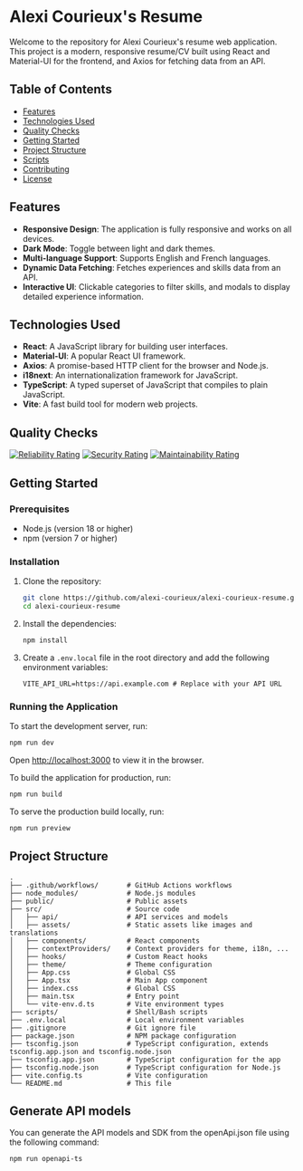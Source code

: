 # Alexi Courieux's Resume

Welcome to the repository for Alexi Courieux's resume web application. This project is a modern, responsive resume/CV built using React and Material-UI for the frontend, and Axios for fetching data from an API.

## Table of Contents

- [Features](#features)
- [Technologies Used](#technologies-used)
- [Quality Checks](#quality-checks)
- [Getting Started](#getting-started)
- [Project Structure](#project-structure)
- [Scripts](#scripts)
- [Contributing](#contributing)
- [License](#license)

## Features

- **Responsive Design**: The application is fully responsive and works on all devices.
- **Dark Mode**: Toggle between light and dark themes.
- **Multi-language Support**: Supports English and French languages.
- **Dynamic Data Fetching**: Fetches experiences and skills data from an API.
- **Interactive UI**: Clickable categories to filter skills, and modals to display detailed experience information.

## Technologies Used

- **React**: A JavaScript library for building user interfaces.
- **Material-UI**: A popular React UI framework.
- **Axios**: A promise-based HTTP client for the browser and Node.js.
- **i18next**: An internationalization framework for JavaScript.
- **TypeScript**: A typed superset of JavaScript that compiles to plain JavaScript.
- **Vite**: A fast build tool for modern web projects.

## Quality Checks
[![Reliability Rating](https://sonarcloud.io/api/project_badges/measure?project=alexi-courieux_alexi-courieux-resume&metric=reliability_rating)](https://sonarcloud.io/summary/new_code?id=alexi-courieux_alexi-courieux-resume)
[![Security Rating](https://sonarcloud.io/api/project_badges/measure?project=alexi-courieux_alexi-courieux-resume&metric=security_rating)](https://sonarcloud.io/summary/new_code?id=alexi-courieux_alexi-courieux-resume)
[![Maintainability Rating](https://sonarcloud.io/api/project_badges/measure?project=alexi-courieux_alexi-courieux-resume&metric=sqale_rating)](https://sonarcloud.io/summary/new_code?id=alexi-courieux_alexi-courieux-resume)

## Getting Started

### Prerequisites

- Node.js (version 18 or higher)
- npm (version 7 or higher)

### Installation

1. Clone the repository:
   ```sh
   git clone https://github.com/alexi-courieux/alexi-courieux-resume.git
   cd alexi-courieux-resume
    ```
2. Install the dependencies:
    ```sh
    npm install
    ```
3. Create a `.env.local` file in the root directory and add the following environment variables:
    ```plaintext
    VITE_API_URL=https://api.example.com # Replace with your API URL
    ```

### Running the Application

To start the development server, run:
```sh
npm run dev
```
Open [http://localhost:3000](http://localhost:3000) to view it in the browser.

To build the application for production, run:
```sh
npm run build
```

To serve the production build locally, run:
```sh
npm run preview
```

## Project Structure
```plaintext
.
├── .github/workflows/       # GitHub Actions workflows
├── node_modules/            # Node.js modules
├── public/                  # Public assets
├── src/                     # Source code
│   ├── api/                 # API services and models
│   ├── assets/              # Static assets like images and translations
│   ├── components/          # React components
│   ├── contextProviders/    # Context providers for theme, i18n, ...
│   ├── hooks/               # Custom React hooks
│   ├── theme/               # Theme configuration
│   ├── App.css              # Global CSS
│   ├── App.tsx              # Main App component
│   ├── index.css            # Global CSS
│   ├── main.tsx             # Entry point
│   └── vite-env.d.ts        # Vite environment types
├── scripts/                 # Shell/Bash scripts
├── .env.local               # Local environment variables
├── .gitignore               # Git ignore file
├── package.json             # NPM package configuration
├── tsconfig.json            # TypeScript configuration, extends tsconfig.app.json and tsconfig.node.json
├── tsconfig.app.json        # TypeScript configuration for the app
├── tsconfig.node.json       # TypeScript configuration for Node.js
├── vite.config.ts           # Vite configuration
└── README.md                # This file
```

## Generate API models
You can generate the API models and SDK from the openApi.json file using the following command:
```sh
npm run openapi-ts
```
